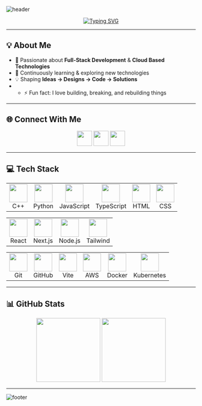 <!-- Header -->
![header](https://capsule-render.vercel.app/api?type=rect&color=0:FF6B6B,100:4ECDC4&height=180&section=header&text=✨%20Hey%2C%20I'm%20Aryan%20Mukund%20Singh%20✨&fontSize=40&fontColor=fff&fontAlignY=35)

<!-- Typing Intro -->
<p align="center">
  <a href="https://git.io/typing-svg">
    <img src="https://readme-typing-svg.herokuapp.com?font=Fira+Code&size=22&pause=1000&color=4ECDC4&center=true&vCenter=true&width=600&lines=💫+Full-Stack+Developer;🤖+Cloud+Computing+Enthusiast;🚀+Building+Scalable+Solutions;🌱+Always+Learning+New+Tech" alt="Typing SVG" />
  </a>
</p>

---

## 💡 About Me
- 🎯 Passionate about **Full-Stack Development** & **Cloud Based Technologies**  
- 🌱 Continuously learning & exploring new technologies  
- 💡 Shaping **Ideas → Designs → Code → Solutions**
- - ⚡ Fun fact: I love building, breaking, and rebuilding things  

---

## 🌐 Connect With Me
<p align="center">
  <a href="https://www.instagram.com/aryan4.03/"><img src="https://skillicons.dev/icons?i=instagram" height="40"/></a>
  <a href="https://www.linkedin.com/in/aryan-mukund-singh/"><img src="https://skillicons.dev/icons?i=linkedin" height="40"/></a>
  <a href="mailto:singharyan432002@gmail.com"><img src="https://skillicons.dev/icons?i=gmail" height="40"/></a>
</p>

---

## 💻 Tech Stack

<!-- Languages -->
<p align="center">
  <table>
    <tr>
      <td align="center"><img src="https://skillicons.dev/icons?i=cpp" width="48"/><br>C++</td>
      <td align="center"><img src="https://skillicons.dev/icons?i=python" width="48"/><br>Python</td>
      <td align="center"><img src="https://skillicons.dev/icons?i=js" width="48"/><br>JavaScript</td>
      <td align="center"><img src="https://skillicons.dev/icons?i=ts" width="48"/><br>TypeScript</td>
      <td align="center"><img src="https://skillicons.dev/icons?i=html" width="48"/><br>HTML</td>
      <td align="center"><img src="https://skillicons.dev/icons?i=css" width="48"/><br>CSS</td>
    </tr>
  </table>
</p>

<!-- Frameworks -->
<p align="center">
  <table>
    <tr>
      <td align="center"><img src="https://skillicons.dev/icons?i=react" width="48"/><br>React</td>
      <td align="center"><img src="https://skillicons.dev/icons?i=nextjs" width="48"/><br>Next.js</td>
      <td align="center"><img src="https://skillicons.dev/icons?i=nodejs" width="48"/><br>Node.js</td>
      <td align="center"><img src="https://skillicons.dev/icons?i=tailwind" width="48"/><br>Tailwind</td>
    </tr>
  </table>
</p>

<!-- DevOps / Tools -->
<p align="center">
  <table>
    <tr>
      <td align="center"><img src="https://skillicons.dev/icons?i=git" width="48"/><br>Git</td>
      <td align="center"><img src="https://skillicons.dev/icons?i=github" width="48"/><br>GitHub</td>
      <td align="center"><img src="https://skillicons.dev/icons?i=vite" width="48"/><br>Vite</td>
      <td align="center"><img src="https://skillicons.dev/icons?i=aws" width="48"/><br>AWS</td>
      <td align="center"><img src="https://skillicons.dev/icons?i=docker" width="48"/><br>Docker</td>
      <td align="center"><img src="https://skillicons.dev/icons?i=kubernetes" width="48"/><br>Kubernetes</td>
    </tr>
  </table>
</p>



---

## 📊 GitHub Stats
<p align="center">
  <img src="https://nirzak-streak-stats.vercel.app/?user=Aryan-040&theme=tokyonight" height="170" />
  <img src="https://github-readme-stats.vercel.app/api/top-langs/?username=Aryan-040&layout=compact&theme=tokyonight&hide_border=true" height="170" />
</p>


---

<!-- Footer -->
![footer](https://capsule-render.vercel.app/api?type=waving&color=0:4ECDC4,100:FF6B6B&height=120&section=footer)
